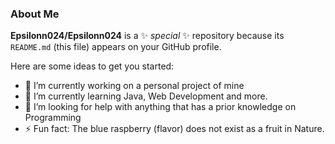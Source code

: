 ### About Me


**Epsilonn024/Epsilonn024** is a ✨ _special_ ✨ repository because its `README.md` (this file) appears on your GitHub profile.

Here are some ideas to get you started:

- 🔭 I’m currently working on a personal  project of mine 
- 🌱 I’m currently learning Java, Web Development and more.
- 🤔 I’m looking for help with anything that has a prior knowledge on Programming
- ⚡ Fun fact: The blue raspberry (flavor) does not exist as a fruit in Nature.

